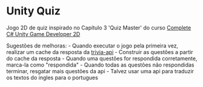 # Unity Quiz

Jogo 2D de quiz inspirado no Capítulo 3 'Quiz Master' do curso [Complete C# Unity Game Developer 2D](https://www.udemy.com/course/unitycourse/)

Sugestões de melhoras:
    - Quando executar o jogo pela primeira vez, realizar um cache da resposta da [trivia-api](https://the-trivia-api.com/docs/)
    - Construir as questões a partir do cache da resposta
    - Quando uma questões for respondida corretamente, marca-la como "respondida"
    - Quando todas as questões não respondidas terminar, resgatar mais questões da api
    - Talvez usar uma api para traduzir os textos do ingles para o portugues